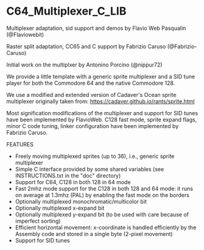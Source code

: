 # C64_Multiplexer_C_LIB
Multiplexer adaptation, sid support and demos by Flavio Web Pasqualin (@Flaviowebit)

Raster split adaptation, CC65 and C support by Fabrizio Caruso (@Fabrizio-Caruso)

Initial work on the multiplxer by Antonino Porcino (@nippur72)


We provide a little template with a generic sprite multiplexer and a SID tune player for both the Commodore 64 and the native Commodore 128.

We use a modified and extended version of Cadaver's Ocean sprite multiplexer originally taken from:
https://cadaver.github.io/rants/sprite.html

Most signification modifications of the multiplexer and support for SID tunes have been implemented by FlavioWeb.
C128 fast mode, sprite expand flags, minor C code tuning, linker configuration have been implemented by Fabrizio Caruso.

FEATURES
- Freely moving multiplexed sprites (up to 36), i.e., generic sprite multiplexer 
- Simple C interface provided by some shared variables (see INSTRUCTIONS.txt in the "doc" directory)
- Support for C64, C128 in both 128 in 64 mode
- Fast 2mhz mode support for the C128 in both 128 and 64 mode: it runs on average at 1.3mhz (PAL) by enabling the fast mode on the borders
- Optionally multiplexed monochromatic/multicolor bit
- Optionally multiplexed x-expand bit
- Optionally multiplexed y-expand bit (to be used with care because of imperfect sorting)
- Efficient horizontal movement: x-coordinate is handled efficiently by the Assembly code and stored in a single byte (2-pixel movement)
- Support for SID tunes 

